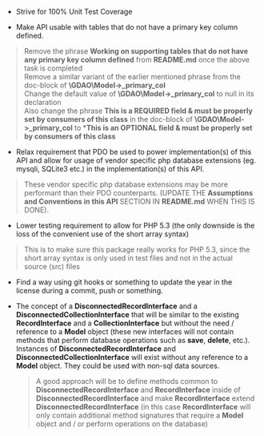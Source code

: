 * Strive for 100% Unit Test Coverage

* Make API usable with tables that do not have a primary key column defined.
> Remove the phrase **Working on supporting tables that do not have any primary key column defined** from **README.md** once the above task is completed   
> Remove a similar variant of the earlier mentioned phrase from the doc-block of **\GDAO\Model->_primary_col**   
> Change the default value of **\GDAO\Model->_primary_col** to null in its declaration      
> Also change the phrase **This is a REQUIRED field & must be properly set by 
> consumers of this class** in the doc-block of **\GDAO\Model->_primary_col** to
> ***This is an OPTIONAL field & must be properly set by consumers of this class**

* Relax requirement that PDO be used to power implementation(s) of this API and allow for usage of vendor specific php database extensions (eg. mysqli, SQLite3 etc.) in the implementation(s) of this API.
> These vendor specific php database extensions may be more performant than their PDO counterparts. (UPDATE THE **Assumptions and Conventions in this API** SECTION IN **README.md** WHEN THIS IS DONE).

* Lower testing requirement to allow for PHP 5.3 (the only downside is the loss of the convenient use of the short array syntax)
> This is to make sure this package really works for PHP 5.3, since the short array syntax is only used in test files and not in the actual source (src) files

* Find a way using git hooks or something to update the year in the license during a commit, push or something.

* The concept of a **DisconnectedRecordInterface** and a **DisconnectedCollectionInterface** that will be similar to the existing **RecordInterface** and a **CollectionInterface** but without the need / reference to a **Model** object (these new interfaces will not contain methods that perform database operations such as **save**, **delete**, etc.). Instances of **DisconnectedRecordInterface** and **DisconnectedCollectionInterface** will exist without any reference to a **Model** object. They could be used with non-sql data sources.

  > A good approach will be to define methods common to  **DisconnectedRecordInterface** and  **RecordInterface** inside of  **DisconnectedRecordInterface** and make **RecordInterface** extend **DisconnectedRecordInterface** (in this case **RecordInterface** will only contain additional method signatures that require a **Model** object and / or perform operations on the database)